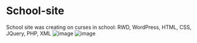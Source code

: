 # School-site
School site was creating on curses in school: RWD, WordPress, HTML, CSS, JQuery, PHP, XML 
![image](https://github.com/squark11/School-site/assets/82764740/e19111c2-ab43-425b-80dd-31c5874799ad)
![image](https://github.com/squark11/School-site/assets/82764740/151e6698-9b41-4505-bd6c-839b29ffb81d)
